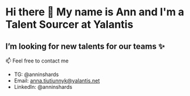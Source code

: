 # Hi there 👋 My name is Ann and I'm a Talent Sourcer at Yalantis
## I’m looking for new talents for our teams ✨
📫 Feel free to contact me 
- TG: @anninshards
- Email: anna.tiutiunnyk@yalantis.net
- LinkedIn: @anninshards
